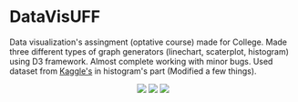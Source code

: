 # DataVisUFF

Data visualization's assingment (optative course) made for College. Made three different types of graph generators (linechart, scaterplot, histogram) using D3 framework. Almost complete working with minor bugs. Used dataset from <a href="https://www.kaggle.com/rounakbanik/pokemon">Kaggle's</a> in histogram's part (Modified a few things).

<p align="center">
  <img src="https://i.imgur.com/nWy4tS7.png">
  <img src="https://i.imgur.com/O3YPwo5.png">
  <img src="https://i.imgur.com/gmhorK5.png">
</p>
